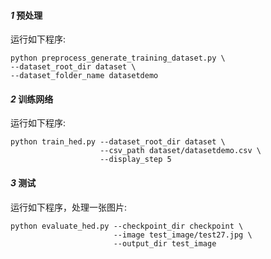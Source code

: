 
#### _1_ 预处理
运行如下程序:

```
python preprocess_generate_training_dataset.py \
--dataset_root_dir dataset \
--dataset_folder_name datasetdemo
```



#### _2_ 训练网络
运行如下程序:

```
python train_hed.py --dataset_root_dir dataset \
                    --csv_path dataset/datasetdemo.csv \
                    --display_step 5
```


#### _3_ 测试
运行如下程序，处理一张图片:

```
python evaluate_hed.py --checkpoint_dir checkpoint \
                       --image test_image/test27.jpg \
                       --output_dir test_image
```




